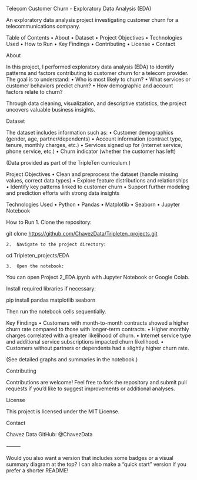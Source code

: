 Telecom Customer Churn - Exploratory Data Analysis (EDA)

An exploratory data analysis project investigating customer churn for a telecommunications company.

Table of Contents
	•	About
	•	Dataset
	•	Project Objectives
	•	Technologies Used
	•	How to Run
	•	Key Findings
	•	Contributing
	•	License
	•	Contact

About

In this project, I performed exploratory data analysis (EDA) to identify patterns and factors contributing to customer churn for a telecom provider.
The goal is to understand:
	•	Who is most likely to churn?
	•	What services or customer behaviors predict churn?
	•	How demographic and account factors relate to churn?

Through data cleaning, visualization, and descriptive statistics, the project uncovers valuable business insights.

Dataset

The dataset includes information such as:
	•	Customer demographics (gender, age, partner/dependents)
	•	Account information (contract type, tenure, monthly charges, etc.)
	•	Services signed up for (internet service, phone service, etc.)
	•	Churn indicator (whether the customer has left)

(Data provided as part of the TripleTen curriculum.)

Project Objectives
	•	Clean and preprocess the dataset (handle missing values, correct data types)
	•	Explore feature distributions and relationships
	•	Identify key patterns linked to customer churn
	•	Support further modeling and prediction efforts with strong data insights

Technologies Used
	•	Python
	•	Pandas
	•	Matplotlib
	•	Seaborn
	•	Jupyter Notebook

How to Run
	1.	Clone the repository:

git clone https://github.com/ChavezData/Tripleten_projects.git

	2.	Navigate to the project directory:

cd Tripleten_projects/EDA

	3.	Open the notebook:

You can open Project 2_EDA.ipynb with Jupyter Notebook or Google Colab.

Install required libraries if necessary:

pip install pandas matplotlib seaborn

Then run the notebook cells sequentially.

Key Findings
	•	Customers with month-to-month contracts showed a higher churn rate compared to those with longer-term contracts.
	•	Higher monthly charges correlated with a greater likelihood of churn.
	•	Internet service type and additional service subscriptions impacted churn likelihood.
	•	Customers without partners or dependents had a slightly higher churn rate.

(See detailed graphs and summaries in the notebook.)

Contributing

Contributions are welcome!
Feel free to fork the repository and submit pull requests if you’d like to suggest improvements or additional analyses.

License

This project is licensed under the MIT License.

Contact

Chavez Data
GitHub: @ChavezData

⸻

Would you also want a version that includes some badges or a visual summary diagram at the top?
I can also make a “quick start” version if you prefer a shorter README!
